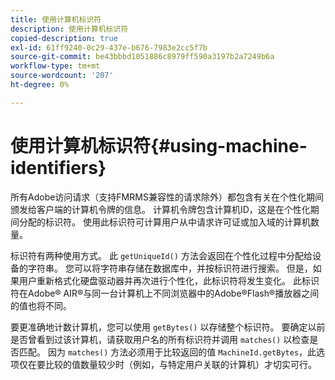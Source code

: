 ```yaml
---
title: 使用计算机标识符
description: 使用计算机标识符
copied-description: true
exl-id: 61ff9240-0c29-437e-b676-7983e2cc5f7b
source-git-commit: be43bbbd1051886c8979ff590a3197b2a7249b6a
workflow-type: tm+mt
source-wordcount: '207'
ht-degree: 0%

---
```


# 使用计算机标识符{#using-machine-identifiers}

所有Adobe访问请求（支持FMRMS兼容性的请求除外）都包含有关在个性化期间颁发给客户端的计算机令牌的信息。 计算机令牌包含计算机ID，这是在个性化期间分配的标识符。 使用此标识符可计算用户从中请求许可证或加入域的计算机数量。

标识符有两种使用方式。 此 `getUniqueId()` 方法会返回在个性化过程中分配给设备的字符串。 您可以将字符串存储在数据库中，并按标识符进行搜索。 但是，如果用户重新格式化硬盘驱动器并再次进行个性化，此标识符将发生变化。 此标识符在Adobe® AIR®与同一台计算机上不同浏览器中的Adobe®Flash®播放器之间的值也将不同。

要更准确地计数计算机，您可以使用 `getBytes()` 以存储整个标识符。 要确定以前是否曾看到过该计算机，请获取用户名的所有标识符并调用 `matches()` 以检查是否匹配。 因为 `matches()` 方法必须用于比较返回的值 `MachineId.getBytes`，此选项仅在要比较的值数量较少时（例如，与特定用户关联的计算机）才切实可行。
